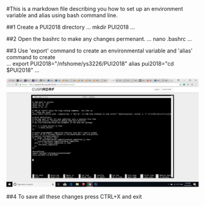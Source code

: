 #This is a markdown file describing you how to set up an environment variable and alias using bash command line.

##1 Create a PUI2018 directory
...
mkdir PUI2018
...

##2 Open the bashrc to make any changes permenant. 
...
nano .bashrc
...

##3 Use 'export' command to create an environmental variable and 'alias' command to create   
...
export PUI2018="/nfshome/ys3226/PUI2018"
alias pui2018="cd $PUI2018"
...

![Alt text](PUI_HW_1_1.png)

##4 To save all these changes press CTRL+X and exit

